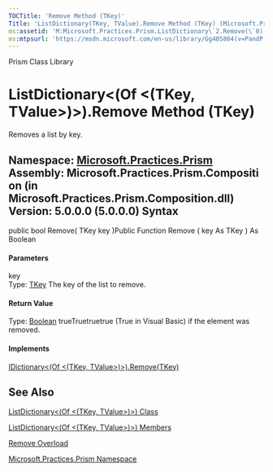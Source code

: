 ```yaml
---
TOCTitle: 'Remove Method (TKey)'
Title: 'ListDictionary(TKey, TValue).Remove Method (TKey) (Microsoft.Practices.Prism)'
ms:assetid: 'M:Microsoft.Practices.Prism.ListDictionary\`2.Remove(\`0)'
ms:mtpsurl: 'https://msdn.microsoft.com/en-us/library/Gg405804(v=PandP.50)'
---
```


Prism Class Library

ListDictionary&lt;(Of &lt;(TKey, TValue&gt;)&gt;).Remove Method (TKey)
==========================================================================

Removes a list by key.

**Namespace:** [Microsoft.Practices.Prism](https://msdn.microsoft.com/n:microsoft.practices.prism)
**Assembly:** Microsoft.Practices.Prism.Composition (in Microsoft.Practices.Prism.Composition.dll) Version: 5.0.0.0 (5.0.0.0)
Syntax
------

<span id="syntaxToggle"></span>public bool Remove( TKey key )Public Function Remove ( key As TKey ) As Boolean
#### Parameters

key  
Type: [TKey](https://msdn.microsoft.com/t:microsoft.practices.prism.listdictionary%602)
The key of the list to remove.

#### Return Value

Type: [Boolean](http://msdn2.microsoft.com/en-us/library/a28wyd50)
trueTruetruetrue (True in Visual Basic) if the element was removed.
#### Implements

[IDictionary&lt;(Of &lt;(TKey, TValue&gt;)&gt;).Remove(TKey)](http://msdn2.microsoft.com/en-us/library/k8s489f0)

See Also
--------

<span id="seeAlsoToggle"></span>
[ListDictionary&lt;(Of &lt;(TKey, TValue&gt;)&gt;) Class](https://msdn.microsoft.com/t:microsoft.practices.prism.listdictionary%602)

[ListDictionary&lt;(Of &lt;(TKey, TValue&gt;)&gt;) Members](https://msdn.microsoft.com/allmembers.t:microsoft.practices.prism.listdictionary%602)

[Remove Overload](https://msdn.microsoft.com/overload:microsoft.practices.prism.listdictionary%602.remove)

[Microsoft.Practices.Prism Namespace](https://msdn.microsoft.com/n:microsoft.practices.prism)
